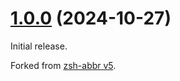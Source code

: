 # [1.0.0](https://github.com/olets/zsh-abbr/compare/initial...v1.0.0) (2024-10-27)

Initial release.

Forked from [zsh-abbr v5](https://v5.zsh-abbr.olets.dev/).
